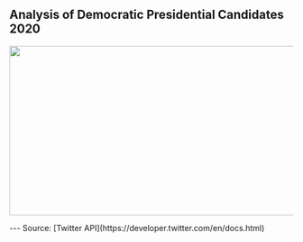 ## Analysis of Democratic Presidential Candidates 2020
<p align="left">
  <img width="550" height="300" src="https://s3-ap-south-1.amazonaws.com/av-blog-media/wp-content/uploads/2018/07/performing-twitter-sentiment-analysis1.jpg"> 
</p>
---
Source:
[Twitter API](https://developer.twitter.com/en/docs.html)
